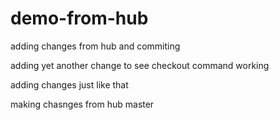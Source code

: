 # demo-from-hub
adding changes from hub and commiting 

adding yet another change to see checkout command working

adding changes just like that

making chasnges from hub master
